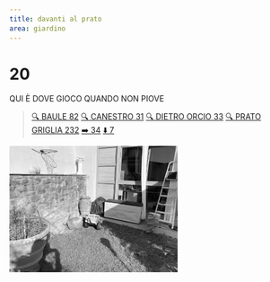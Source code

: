```yaml
---
title: davanti al prato
area: giardino
---
```

# 20
QUI È DOVE GIOCO QUANDO NON PIOVE

> [🔍 BAULE 82](82-giardino-baule.md)
> [🔍 CANESTRO 31](31-giardino-canestro.md)
> [🔍 DIETRO ORCIO 33](33-giardino-dietro_orcio.md)
> [🔍 PRATO GRIGLIA 232](232-giardino-prato_tartaruga-BONUS.md)
> [➡️ 34](34-giardino-giochi.md)
> [⬇️ 7](7-giardino-ovest.md)

![foto_135](../_assets/preview/foto_135.jpg)
